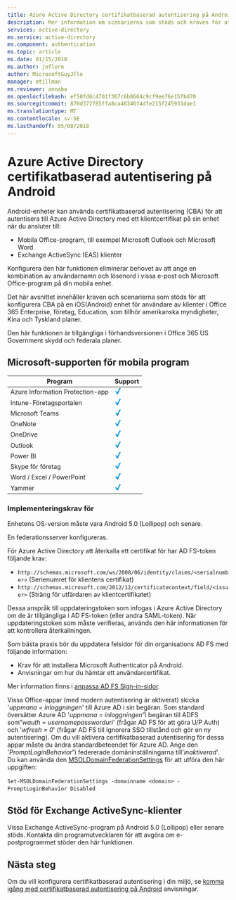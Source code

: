 ```yaml
---
title: Azure Active Directory certifikatbaserad autentisering på Android
description: Mer information om scenarierna som stöds och kraven för att konfigurera certifikatbaserad autentisering i lösningar med Android-enheter
services: active-directory
ms.service: active-directory
ms.component: authentication
ms.topic: article
ms.date: 01/15/2018
ms.author: joflore
author: MicrosoftGuyJFlo
manager: mtillman
ms.reviewer: annaba
ms.openlocfilehash: ef58fd6c4701f367c6b8664c9cf9ee76e15fbd70
ms.sourcegitcommit: 870d372785ffa8ca46346f4dfe215f245931dae1
ms.translationtype: MT
ms.contentlocale: sv-SE
ms.lasthandoff: 05/08/2018
---
```

# <a name="azure-active-directory-certificate-based-authentication-on-android"></a>Azure Active Directory certifikatbaserad autentisering på Android

Android-enheter kan använda certifikatbaserad autentisering (CBA) för att autentisera till Azure Active Directory med ett klientcertifikat på sin enhet när du ansluter till:

* Mobila Office-program, till exempel Microsoft Outlook och Microsoft Word
* Exchange ActiveSync (EAS) klienter

Konfigurera den här funktionen eliminerar behovet av att ange en kombination av användarnamn och lösenord i vissa e-post och Microsoft Office-program på din mobila enhet.

Det här avsnittet innehåller kraven och scenarierna som stöds för att konfigurera CBA på en iOS(Android) enhet för användare av klienter i Office 365 Enterprise, företag, Education, som tillhör amerikanska myndigheter, Kina och Tyskland planer.

Den här funktionen är tillgängliga i förhandsversionen i Office 365 US Government skydd och federala planer.

## <a name="microsoft-mobile-applications-support"></a>Microsoft-supporten för mobila program

| Program | Support |
| --- | --- |
| Azure Information Protection-app |![Markera][1] |
| Intune-Företagsportalen |![Markera][1] |
| Microsoft Teams |![Markera][1] |
| OneNote |![Markera][1] |
| OneDrive |![Markera][1] |
| Outlook |![Markera][1] |
| Power BI |![Markera][1] |
| Skype för företag |![Markera][1] |
| Word / Excel / PowerPoint |![Markera][1] |
| Yammer |![Markera][1] |

### <a name="implementation-requirements"></a>Implementeringskrav för

Enhetens OS-version måste vara Android 5.0 (Lollipop) och senare.

En federationsserver konfigureras.

För Azure Active Directory att återkalla ett certifikat för har AD FS-token följande krav:

* `http://schemas.microsoft.com/ws/2008/06/identity/claims/<serialnumber>` (Serienumret för klientens certifikat)
* `http://schemas.microsoft.com/2012/12/certificatecontext/field/<issuer>` (Sträng för utfärdaren av klientcertifikatet)

Dessa anspråk till uppdateringstoken som infogas i Azure Active Directory om de är tillgängliga i AD FS-token (eller andra SAML-token). När uppdateringstoken som måste verifieras, används den här informationen för att kontrollera återkallningen.

Som bästa praxis bör du uppdatera felsidor för din organisations AD FS med följande information:

* Krav för att installera Microsoft Authenticator på Android.
* Anvisningar om hur du hämtar ett användarcertifikat.

Mer information finns i [anpassa AD FS Sign-in-sidor](https://technet.microsoft.com/library/dn280950.aspx).

Vissa Office-appar (med modern autentisering är aktiverat) skicka '*uppmana = inloggningen*' till Azure AD i sin begäran. Som standard översätter Azure AD '*uppmana = inloggningen*”i begäran till ADFS som”*wauth = usernamepassworduri*' (frågar AD FS för att göra U/P Auth) och '*wfresh = 0*' (frågar AD FS till Ignorera SSO tillstånd och gör en ny autentisering). Om du vill aktivera certifikatbaserad autentisering för dessa appar måste du ändra standardbeteendet för Azure AD. Ange den '*PromptLoginBehavior*”i federerade domäninställningarna till'*inaktiverad*'.
Du kan använda den [MSOLDomainFederationSettings](/powershell/module/msonline/set-msoldomainfederationsettings?view=azureadps-1.0) för att utföra den här uppgiften:

`Set-MSOLDomainFederationSettings -domainname <domain> -PromptLoginBehavior Disabled`

## <a name="exchange-activesync-clients-support"></a>Stöd för Exchange ActiveSync-klienter

Vissa Exchange ActiveSync-program på Android 5.0 (Lollipop) eller senare stöds. Kontakta din programutvecklaren för att avgöra om e-postprogrammet stöder den här funktionen.

## <a name="next-steps"></a>Nästa steg

Om du vill konfigurera certifikatbaserad autentisering i din miljö, se [komma igång med certifikatbaserad autentisering på Android](active-directory-certificate-based-authentication-get-started.md) anvisningar.

<!--Image references-->
[1]: ./media/active-directory-certificate-based-authentication-android/ic195031.png
